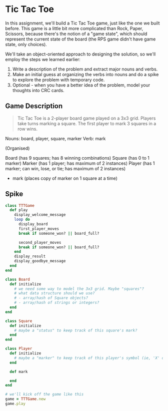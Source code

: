 # Tic Tac Toe
In this assignment, we'll build a Tic Tac Toe game, just like the one we built before. This game is a little bit more complicated than Rock, Paper, Scissors, because there's the notion of a "game state", which should represent the current state of the board (the RPS game didn't have game state, only choices).

We'll take an object-oriented approach to designing the solution, so we'll employ the steps we learned earlier:

1. Write a description of the problem and extract major nouns and verbs.
2. Make an initial guess at organizing the verbs into nouns and do a spike to explore the problem with temporary code.
3. Optional - when you have a better idea of the problem, model your thoughts into CRC cards.

## Game Description
> Tic Tac Toe is a 2-player board game played on a 3x3 grid. Players take turns
marking a square. The first player to mark 3 squares in a row wins.

Nouns: board, player, square, marker
Verb: mark

(Organised)

Board (has 9 squares; has 8 winning combinations)
Square (has 0 to 1 marker)
Marker (has 1 player; has maximum of 2 instances)
Player (has 1 marker; can win, lose, or tie; has maximum of 2 instances)
- mark (places copy of marker on 1 square at a time)

## Spike
```ruby
class TTTGame
  def play
    display_welcome_message
    loop do
      display_board
      first_player_moves
      break if someone_won? || board_full?

      second_player_moves
      break if someone_won? || board_full?
    end
    display_result
    display_goodbye_message
  end
end

class Board
  def initialize
    # we need some way to model the 3x3 grid. Maybe "squares"?
    # what data structure should we use?
    # - array/hash of Square objects?
    # - array/hash of strings or integers?
  end
end

class Square
  def initialize
    # maybe a "status" to keep track of this square's mark?
  end
end

class Player
  def initialize
    # maybe a "marker" to keep track of this player's symbol (ie, 'X' or 'O')
  end

  def mark

  end
end

# we'll kick off the game like this
game = TTTGame.new
game.play
```
